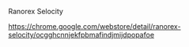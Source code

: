 Ranorex Selocity

https://chrome.google.com/webstore/detail/ranorex-selocity/ocgghcnnjekfpbmafindjmijdpopafoe

